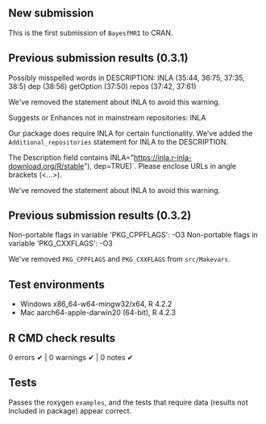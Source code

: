 ## New submission

This is the first submission of `BayesfMRI` to CRAN.

## Previous submission results (0.3.1)

  Possibly misspelled words in DESCRIPTION:
    INLA (35:44, 36:75, 37:35, 38:5)
    dep (38:56)
    getOption (37:50)
    repos (37:42, 37:61)

We've removed the statement about INLA to avoid this warning.

  Suggests or Enhances not in mainstream repositories:
    INLA

Our package does require INLA for certain functionality. We've added the `Additional_repositories` statement for INLA to the DESCRIPTION.

  The Description field contains
    INLA="https://inla.r-inla-download.org/R/stable"), dep=TRUE)`.
  Please enclose URLs in angle brackets (<...>).

We've removed the statement about INLA to avoid this warning.

## Previous submission results (0.3.2)

  Non-portable flags in variable 'PKG_CPPFLAGS':
    -O3
  Non-portable flags in variable 'PKG_CXXFLAGS':
    -O3

We've removed `PKG_CPPFLAGS` and `PKG_CXXFLAGS` from `src/Makevars`.

## Test environments

* Windows x86_64-w64-mingw32/x64, R 4.2.2
* Mac aarch64-apple-darwin20 (64-bit), R 4.2.3

## R CMD check results

0 errors ✔ | 0 warnings ✔ | 0 notes ✔

## Tests

Passes the roxygen `examples`, and the tests that require data (results not included in package) appear correct.
